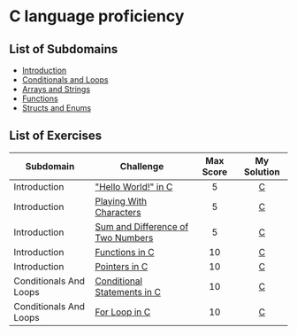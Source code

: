 # C language proficiency

## List of Subdomains
- [Introduction](Introduction)
- [Conditionals and Loops](ConditionalsAndLoops)
- [Arrays and Strings](ArraysAndStrings)
- [Functions](Functions)
- [Structs and Enums](StructsAndEnums)

## List of Exercises
| Subdomain | Challenge | Max Score | My Solution |
|---|---|:---:|:---:|
| Introduction | ["Hello World!" in C](https://www.hackerrank.com/challenges/hello-world-c/)| 5 |[C](Introduction/hello-world-c.c) |
| Introduction | [Playing With Characters](https://www.hackerrank.com/challenges/playing-with-characters/)| 5 |[C](Introduction/playing-with-characters.c) |
| Introduction | [Sum and Difference of Two Numbers](https://www.hackerrank.com/challenges/sum-numbers-c/)| 5 |[C](Introduction/sum-diff-two-numbers.c) |
| Introduction | [Functions in C](https://www.hackerrank.com/challenges/functions-in-c/)| 10 |[C](Introduction/functions.c) |
| Introduction | [Pointers in C](https://www.hackerrank.com/challenges/pointer-in-c/)| 10 |[C](Introduction/pointers.c) |
| Conditionals And Loops | [Conditional Statements in C](https://www.hackerrank.com/challenges/conditional-statements-in-c/)| 10 |[C](ConditionalsAndLoops/conditionals.c) |
| Conditionals And Loops | [For Loop in C](https://www.hackerrank.com/challenges/for-loop-in-c/problem)| 10 |[C](ConditionalsAndLoops/for-loop.c) |

<!-- | Subdmain | [ExerciseName]()| 10 |[C]() | -->
